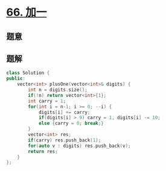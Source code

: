 #  [66. 加一](https://leetcode-cn.com/problems/plus-one/)

## 题意



## 题解



```c++
class Solution {
public:
    vector<int> plusOne(vector<int>& digits) {
        int n = digits.size();
        if(!n) return vector<int>{1};
        int carry = 1;
        for(int i = n-1; i >= 0; --i) {
            digits[i] += carry;
            if(digits[i] > 9) carry = 1, digits[i] -= 10;
            else {carry = 0; break;}
        }
        vector<int> res;
        if(carry) res.push_back(1);
        for(auto v : digits) res.push_back(v);
        return res;
    }
};
```



```python3

```

